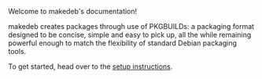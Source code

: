 Welcome to makedeb's documentation!

makedeb creates packages through use of PKGBUILDs: a packaging format designed to be concise, simple and easy to pick up, all the while remaining powerful enough to match the flexibility of standard Debian packaging tools.

To get started, head over to the [setup instructions](/home/setup).
